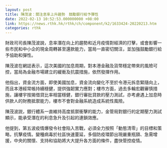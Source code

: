 ```yaml
---
layout: post
title: 陳茂波：關注息率上升趨勢　鼓勵銀行給予彈性
date: 2022-02-13 10:52:53.000000000 +08:00
link: https://news.rthk.hk/rthk/ch/component/k2/1633424-20220213.htm
categories: rthk
---
```


財政司司長陳茂波說，息率潛在向上的趨勢和近月疫情對經濟的打擊，或會影響一些市民和中小企的現金周轉甚至還款能力，當局一直密切關注，並加強鼓勵銀行給予協助和彈性。

陳茂波在網誌表示，這次美國的加息周期，對本港金融及貨幣穩定帶來的風險可控，當局為金融市場建立的緩衝及抗震措施，依然發揮作用。

他指出，資金流方面，即使美國加息，資金流向變化不至於令港元拆息緊隨向上，而且本港經常帳持續穩健，提供強韌實力應對；樓市方面，過去多輪宏觀審慎措施，讓樓宇按揭借貸比率相當穩健，銀行審批貸款的壓力測試，亦考慮遇上加息時供款人的財務抵禦能力，樓市不會對金融系統造成系統性風險。

陳茂波説，銀行體系一直維持高度抵禦衝擊的能力，金管局對銀行的定期壓力測試顯示，能承受潛在的利息急升及引起的連鎖效應。

他提到，第五波疫情爆發令社會陷入苦戰，必須全力按照「動態清零」的目標和策略，抗擊疫情。變種病毒於社區快速蔓延，多個防疫環節出現嚴重瓶頸、急需增援，中央的關懷、支持和協助將大大提升各方面的條件，盡快管控疫情。
